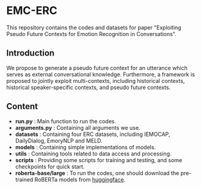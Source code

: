 # EMC-ERC

This repository contains the codes and datasets for paper "Exploiting Pseudo Future Contexts for Emotion Recognition in Conversations".

## Introduction

We propose to generate a pseudo future context for an utterance which serves as external conversational knowledge. Furthermore, a framework is proposed to jointly exploit multi-contexts, including historical contexts, historical speaker-specific contexts, and pseudo future contexts.

## Content

- **run.py** : Main function to run the codes.
- **arguments.py** : Containing all arguments we use.
- **datasets** : Containing four ERC datasets, including IEMOCAP, DailyDialog, EmoryNLP and MELD.
- **models** : Containing simple implementations of models.
- **utils** : Containing tools related to data access and processing.
- **scripts** : Providing some scripts for training and testing, and some checkpoints for quick start.
- **roberta-base/large** : To run the codes, one should download the pre-trained RoBERTa models from [huggingface](https://huggingface.co/models).